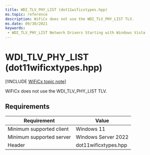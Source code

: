 ```yaml
---
title: WDI_TLV_PHY_LIST (dot11wificxtypes.hpp)
ms.topic: reference
description: WiFiCx does not use the WDI_TLV_PHY_LIST TLV.
ms.date: 09/30/2021
keywords:
 - WDI_TLV_PHY_LIST Network Drivers Starting with Windows Vista
---
```


# WDI\_TLV\_PHY\_LIST (dot11wificxtypes.hpp)

[!INCLUDE [WiFiCx topic note](../includes/wificx-version-warning.md)]


WiFiCx does not use the WDI_TLV_PHY_LIST TLV.

## Requirements

|Requirement|Value|
|--- |--- |
|Minimum supported client|Windows 11|
|Minimum supported server|Windows Server 2022|
|Header|dot11wificxtypes.hpp|

 

 




